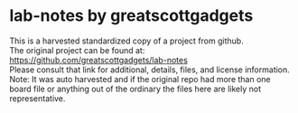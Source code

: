 
# lab-notes by greatscottgadgets  
This is a harvested standardized copy of a project from github.  
The original project can be found at:  
https://github.com/greatscottgadgets/lab-notes  
Please consult that link for additional, details, files, and license information.  
Note: It was auto harvested and if the original repo had more than one board file or anything out of the ordinary the files here are likely not representative.  
    